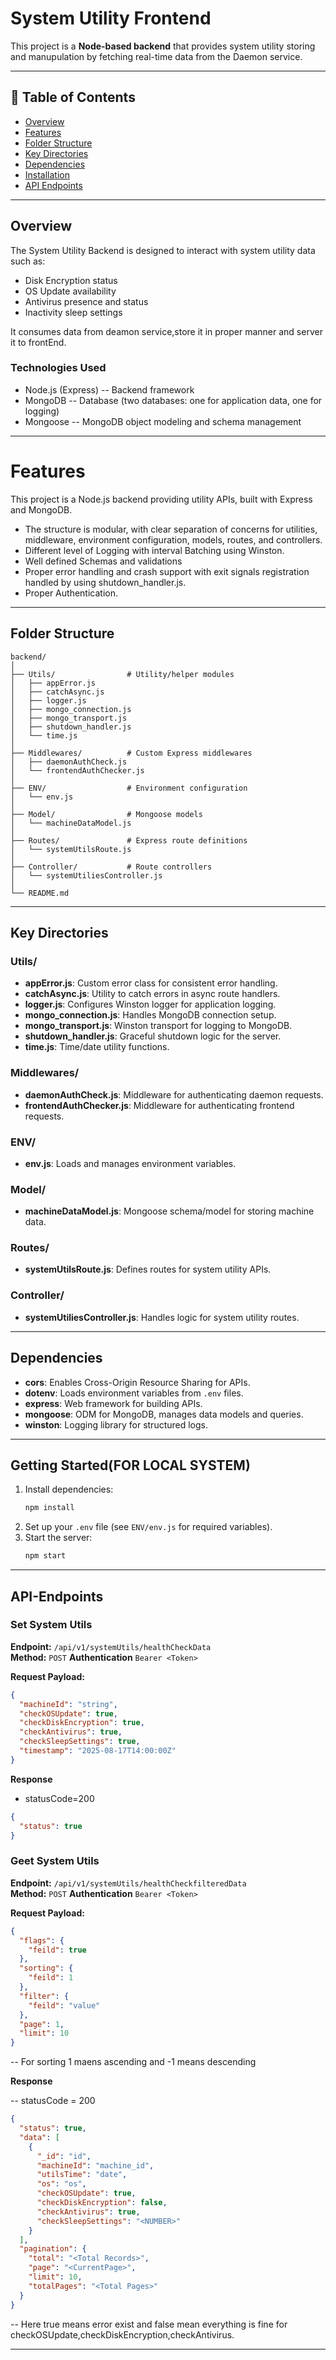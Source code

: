 # System Utility Frontend

This project is a **Node-based backend** that provides system utility storing and manupulation by fetching real-time data from the Daemon service.

---

## 📑 Table of Contents

- [Overview](#overview)
- [Features](#features)
- [Folder Structure](#folder-structure)
- [Key Directories](#key-directories)
- [Dependencies](#dependencies)
- [Installation](#installation)
- [API Endpoints](#api-endpoints)
---

## Overview

The System Utility Backend is designed to interact with system utility data such as:

- Disk Encryption status
- OS Update availability
- Antivirus presence and status
- Inactivity sleep settings

It consumes data from deamon service,store it in proper manner and server it to frontEnd.

### Technologies Used

- Node.js (Express) -- Backend framework
- MongoDB -- Database (two databases: one for application data, one for logging)
- Mongoose -- MongoDB object modeling and schema management

---

# Features

This project is a Node.js backend providing utility APIs, built with Express and MongoDB.

- The structure is modular, with clear separation of concerns for utilities, middleware, environment configuration, models, routes, and controllers.
- Different level of Logging with interval Batching using Winston.
- Well defined Schemas and validations
- Proper error handling and crash support with exit signals registration handled by using shutdown_handler.js.
- Proper Authentication.

---

## Folder Structure

```
backend/
│
├── Utils/                # Utility/helper modules
│   ├── appError.js
│   ├── catchAsync.js
│   ├── logger.js
│   ├── mongo_connection.js
│   ├── mongo_transport.js
│   ├── shutdown_handler.js
│   └── time.js
│
├── Middlewares/          # Custom Express middlewares
│   ├── daemonAuthCheck.js
│   └── frontendAuthChecker.js
│
├── ENV/                  # Environment configuration
│   └── env.js
│
├── Model/                # Mongoose models
│   └── machineDataModel.js
│
├── Routes/               # Express route definitions
│   └── systemUtilsRoute.js
│
├── Controller/           # Route controllers
│   └── systemUtiliesController.js
│
└── README.md
```

---

## Key Directories

### Utils/

- **appError.js**: Custom error class for consistent error handling.
- **catchAsync.js**: Utility to catch errors in async route handlers.
- **logger.js**: Configures Winston logger for application logging.
- **mongo_connection.js**: Handles MongoDB connection setup.
- **mongo_transport.js**: Winston transport for logging to MongoDB.
- **shutdown_handler.js**: Graceful shutdown logic for the server.
- **time.js**: Time/date utility functions.

### Middlewares/

- **daemonAuthCheck.js**: Middleware for authenticating daemon requests.
- **frontendAuthChecker.js**: Middleware for authenticating frontend requests.

### ENV/

- **env.js**: Loads and manages environment variables.

### Model/

- **machineDataModel.js**: Mongoose schema/model for storing machine data.

### Routes/

- **systemUtilsRoute.js**: Defines routes for system utility APIs.

### Controller/

- **systemUtiliesController.js**: Handles logic for system utility routes.

---

## Dependencies

- **cors**: Enables Cross-Origin Resource Sharing for APIs.
- **dotenv**: Loads environment variables from `.env` files.
- **express**: Web framework for building APIs.
- **mongoose**: ODM for MongoDB, manages data models and queries.
- **winston**: Logging library for structured logs.

---

## Getting Started(FOR LOCAL SYSTEM)

1. Install dependencies:
   ```bash
   npm install
   ```
2. Set up your `.env` file (see `ENV/env.js` for required variables).
3. Start the server:
   ```bash
   npm start
   ```

---

## API-Endpoints

### Set System Utils

**Endpoint:** `/api/v1/systemUtils/healthCheckData`  
**Method:** `POST`
**Authentication** `Bearer <Token>`

**Request Payload:**

```json
{
  "machineId": "string",
  "checkOSUpdate": true,
  "checkDiskEncryption": true,
  "checkAntivirus": true,
  "checkSleepSettings": true,
  "timestamp": "2025-08-17T14:00:00Z"
}
```

**Response**

- statusCode=200

```json
{
  "status": true
}
```

### Geet System Utils

**Endpoint:** `/api/v1/systemUtils/healthCheckfilteredData`  
**Method:** `POST`
**Authentication** `Bearer <Token>`

**Request Payload:**

```json
{
  "flags": {
    "feild": true
  },
  "sorting": {
    "feild": 1
  },
  "filter": {
    "feild": "value"
  },
  "page": 1,
  "limit": 10
}
```

-- For sorting 1 maens ascending and -1 means descending

**Response**

-- statusCode = 200

```json
{
  "status": true,
  "data": [
    {
      "_id": "id",
      "machineId": "machine_id",
      "utilsTime": "date",
      "os": "os",
      "checkOSUpdate": true,
      "checkDiskEncryption": false,
      "checkAntivirus": true,
      "checkSleepSettings": "<NUMBER>"
    }
  ],
  "pagination": {
    "total": "<Total Records>",
    "page": "<CurrentPage>",
    "limit": 10,
    "totalPages": "<Total Pages>"
  }
}
```

-- Here true means error exist and false mean everything is fine for checkOSUpdate,checkDiskEncryption,checkAntivirus.

---


```

